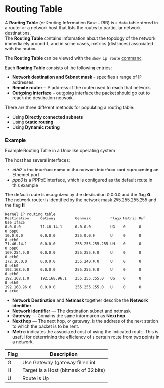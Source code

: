 # Routing Table

A **Routing Table** (or Routing Information Base - RIB) is a data table stored in a router or a network host that lists the routes to particular network destinations.<br>
The **Routing Table** contains information about the topology of the network immediately around it, and in some cases, metrics (distances) associated with the routes.

The **Routing Table** can be viewed with the `show ip route` [command](https://www.cisco.com/E-Learning/bulk/public/tac/cim/cib/using_cisco_ios_software/cmdrefs/show_ip_route.htm).

Each **Routing Table** consists of the following entries:

- **Network destination and Subnet mask** – specifies a range of IP addresses.
- **Remote router** – IP address of the router used to reach that network.
- **Outgoing interface** – outgoing interface the packet should go out to reach the destination network.

There are three different methods for populating a routing table:

- Using **Directly connected subnets**
- Using **Static routing**
- Using **Dynamic routing**

### Example

Example Routing Table in a Unix-like operating system

The host has several interfaces:

- _eth0_ is the interface name of the network interface card representing an Ethernet port
- _ppp0_ is a PPPoE interface, which is configured as the default route in this example

The default route is recognized by the destination 0.0.0.0 and the flag **G**.<br>
The network router is identified by the network mask 255.255.255.255 and the flag **H**

```
Kernel IP routing table
Destination     Gateway         Genmask         Flags Metric Ref    Use Iface
0.0.0.0         71.46.14.1      0.0.0.0         UG    0      0        0 ppp0
10.0.0.0        0.0.0.0         255.0.0.0       U     0      0        0 eth0
71.46.14.1      0.0.0.0         255.255.255.255 UH    0      0        0 ppp0
169.254.0.0     0.0.0.0         255.255.0.0     U     0      0        0 eth0
172.16.0.0      0.0.0.0         255.240.0.0     U     0      0        0 eth0
192.168.0.0     0.0.0.0         255.255.0.0     U     0      0        0 eth0
192.168.1.0     192.168.96.1    255.255.255.0   UG    0      0        0 eth0
192.168.96.0    0.0.0.0         255.255.255.0   U     0      0        0 eth0
```

- **Network Destination** and **Netmask** together describe the **Network identifier**
- **Network identifier** — The destination subnet and netmask
- **Gateway** — Contains the same information as **Next hop**.
- **Next hop** — The next hop, or gateway, is the address of the next station to which the packet is to be sent.
- **Metric** indicates the associated cost of using the indicated route.
  This is useful for determining the efficiency of a certain route from two points in a network.

| Flag | Description                           |
| ---- | ------------------------------------- |
| G    | Use Gateway (gateway filled in)       |
| H    | Target is a Host (bitmask of 32 bits) |
| U    | Route is Up                           |
